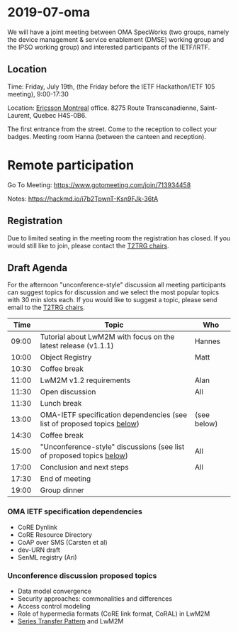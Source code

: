 # 2019-07-oma

We will have a joint meeting between OMA SpecWorks (two groups, namely the device management & service enablement (DMSE) working group and the IPSO working group) and interested participants of the IETF/IRTF. 

## Location

Time: Friday, July 19th, (the Friday before the IETF Hackathon/IETF 105 meeting), 9:00-17:30

Location: [Ericsson Montreal](https://www.ericsson.com/en/about-us/company-facts/ericsson-worldwide/canada) office. 8275 Route Transcanadienne, Saint-Laurent, Quebec H4S-0B6.

The first entrance from the street. Come to the reception to collect your badges. Meeting room Hanna (between the canteen and reception).

# Remote participation

Go To Meeting: https://www.gotomeeting.com/join/713934458

Notes: https://hackmd.io/i7b2TpwnT-Ksn9FJk-36tA

## Registration

Due to limited seating in the meeting room the registration has closed. If you would still like to join, please contact the [T2TRG chairs](mailto:t2trg-chairs@irtf.org).

## Draft Agenda

For the afternoon "unconference-style" discussion all meeting participants can suggest topics for discussion and we select the most popular topics with 30 min slots each. If you would like to suggest a topic, please send email to the [T2TRG chairs](mailto:t2trg-chairs@irtf.org).

| Time    | Topic | Who |
|---------|-------|-----|
| 09:00   | Tutorial about LwM2M with focus on the latest release (v1.1.1) | Hannes
| 10:00   | Object Registry |  Matt
| 10:30   | Coffee break
| 11:00   | LwM2M v1.2 requirements | Alan
| 11:30   | Open discussion | All 
| 11:30   | Lunch break
| 13:00   | OMA-IETF specification dependencies (see list of proposed topics [below](#oma-ietf-specification-dependencies)) | (see below)
| 14:30   | Coffee break
| 15:00   | "Unconference-style" discussions (see list of proposed topics [below](#unconference-discussion-proposed-topics)) | All                                           
| 17:00   | Conclusion and next steps | All
| 17:30   | End of meeting
| 19:00   | Group dinner

### OMA IETF specification dependencies

* CoRE Dynlink
* CoRE Resource Directory
* CoAP over SMS (Carsten et al)
* dev-URN draft
* SenML registry (Ari)

### Unconference discussion proposed topics

- Data model convergence
- Security approaches: commonalities and differences
- Access control modeling
- Role of hypermedia formats (CoRE link format, CoRAL) in LwM2M
- [Series Transfer Pattern](https://tools.ietf.org/html/draft-bormann-t2trg-stp-01) and LwM2M
